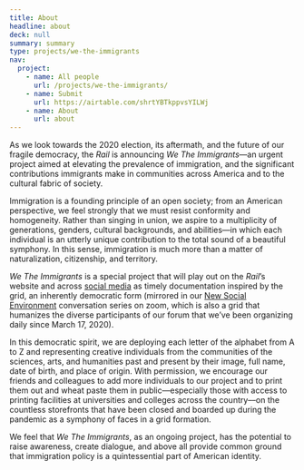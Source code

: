 ```yaml
---
title: About
headline: about
deck: null
summary: summary
type: projects/we-the-immigrants
nav:
  project:
    - name: All people
      url: /projects/we-the-immigrants/
    - name: Submit
      url: https://airtable.com/shrtYBTkppvsYILWj
    - name: About
      url: about
---
```

As we look towards the 2020 election, its aftermath, and the future of our fragile democracy, the *Rail* is announcing *We The Immigrants*––an urgent project aimed at elevating the prevalence of immigration, and the significant contributions immigrants make in communities across America and to the cultural fabric of society.



Immigration is a founding principle of an open society; from an American perspective, we feel strongly that we must resist conformity and homogeneity. Rather than singing in union, we aspire to a multiplicity of generations, genders, cultural backgrounds, and abilities––in which each individual is an utterly unique contribution to the total sound of a beautiful symphony. In this sense, immigration is much more than a matter of naturalization, citizenship, and territory.



*We The Immigrants* is a special project that will play out on the *Rail*’s website and across [social media](https://www.instagram.com/brooklynrail/?hl=en) as timely documentation inspired by the grid, an inherently democratic form (mirrored in our [New Social Environment](https://brooklynrail.org/events) conversation series on zoom, which is also a grid that humanizes the diverse participants of our forum that we’ve been organizing daily since March 17, 2020).



In this democratic spirit, we are deploying each letter of the alphabet from A to Z and representing creative individuals from the communities of the sciences, arts, and humanities past and present by their image, full name, date of birth, and place of origin. With permission, we encourage our friends and colleagues to add more individuals to our project and to print them out and wheat paste them in public––especially those with access to printing facilities at universities and colleges across the country––on the countless storefronts that have been closed and boarded up during the pandemic as a symphony of faces in a grid formation.



We feel that *We The Immigrants*, as an ongoing project, has the potential to raise awareness, create dialogue, and above all provide common ground that immigration policy is a quintessential part of American identity.